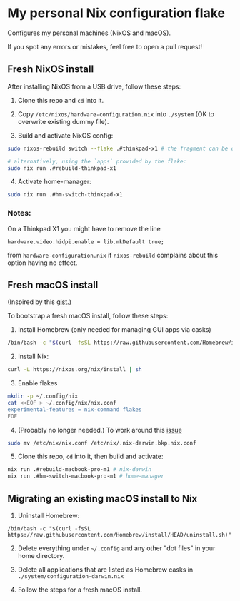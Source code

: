 # My personal Nix configuration flake

Configures my personal machines (NixOS and macOS).

If you spot any errors or mistakes, feel free to open a pull request!

## Fresh NixOS install

After installing NixOS from a USB drive, follow these steps:

1. Clone this repo and `cd` into it.

2. Copy `/etc/nixos/hardware-configuration.nix` into `./system` (OK to overwrite existing dummy file).

3. Build and activate NixOS config:

```bash
sudo nixos-rebuild switch --flake .#thinkpad-x1 # the fragment can be dropped if it matches your current host name

# alternatively, using the `apps` provided by the flake:
sudo nix run .#rebuild-thinkpad-x1
```

4. Activate home-manager:

```bash
sudo nix run .#hm-switch-thinkpad-x1
```

### Notes: 

On a Thinkpad X1 you might have to remove the line 

```
hardware.video.hidpi.enable = lib.mkDefault true;
```

from `hardware-configuration.nix` if `nixos-rebuild` complains about this option having no effect.


## Fresh macOS install

(Inspired by this [gist](https://gist.github.com/jmatsushita/5c50ef14b4b96cb24ae5268dab613050).)

To bootstrap a fresh macOS install, follow these steps:

1. Install Homebrew (only needed for managing GUI apps via casks)
```bash
/bin/bash -c "$(curl -fsSL https://raw.githubusercontent.com/Homebrew/install/HEAD/install.sh)"
```

2. Install Nix:
```bash
curl -L https://nixos.org/nix/install | sh
```

3. Enable flakes
```bash
mkdir -p ~/.config/nix
cat <<EOF > ~/.config/nix/nix.conf
experimental-features = nix-command flakes
EOF
```

4. (Probably no longer needed.) To work around this [issue](https://github.com/LnL7/nix-darwin/issues/149)
```bash
sudo mv /etc/nix/nix.conf /etc/nix/.nix-darwin.bkp.nix.conf
```

5. Clone this repo, `cd` into it, then build and activate:
```bash
nix run .#rebuild-macbook-pro-m1 # nix-darwin
nix run .#hm-switch-macbook-pro-m1 # home-manager
```

## Migrating an existing macOS install to Nix

1. Uninstall Homebrew:
```
/bin/bash -c "$(curl -fsSL https://raw.githubusercontent.com/Homebrew/install/HEAD/uninstall.sh)"
```

2. Delete everything under `~/.config` and any other "dot files" in your home directory.

3. Delete all applications that are listed as Homebrew casks in `./system/configuration-darwin.nix`

4. Follow the steps for a fresh macOS install.
